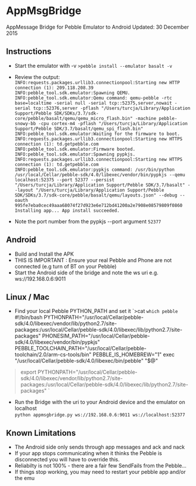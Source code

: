 # AppMsgBridge
AppMessage Bridge for Pebble Emulator to Android
Updated: 30 December 2015

Instructions
------------

* Start the emulator with -v
`>pebble install --emulator basalt -v`

* Review the output:
`
INFO:requests.packages.urllib3.connectionpool:Starting new HTTP connection (1): 209.118.208.39
INFO:pebble_tool.sdk.emulator:Spawning QEMU.
INFO:pebble_tool.sdk.emulator:Qemu command: qemu-pebble -rtc base=localtime -serial null -serial tcp::52375,server,nowait -serial tcp::52376,server -pflash "/Users/turcja/Library/Application Support/Pebble SDK/SDKs/3.7/sdk-core/pebble/basalt/qemu/qemu_micro_flash.bin" -machine pebble-snowy-bb -cpu cortex-m4 -pflash "/Users/turcja/Library/Application Support/Pebble SDK/3.7/basalt/qemu_spi_flash.bin"
INFO:pebble_tool.sdk.emulator:Waiting for the firmware to boot.
INFO:requests.packages.urllib3.connectionpool:Starting new HTTPS connection (1): td.getpebble.com
INFO:pebble_tool.sdk.emulator:Firmware booted.
INFO:pebble_tool.sdk.emulator:Spawning pypkjs.
INFO:requests.packages.urllib3.connectionpool:Starting new HTTPS connection (1): td.getpebble.com
INFO:pebble_tool.sdk.emulator:pypkjs command: /usr/bin/python /usr/local/Cellar/pebble-sdk/4.0/libexec/vendor/bin/pypkjs --qemu localhost:52375 --port 52377 --persist "/Users/turcja/Library/Application Support/Pebble SDK/3.7/basalt" --layout "/Users/turcja/Library/Application Support/Pebble SDK/SDKs/3.7/sdk-core/pebble/basalt/qemu/layouts.json" --debug --oauth 995fe7eba0cec49aaa68074f27d923e6e712bd41200a2e7908e08579809f0860
Installing app...
App install succeeded.
`
* Note the port number from the pypkjs --port argument
`52377`

Android
-
* Build and Install the APK
* THIS IS IMPORTANT : Ensure your real Pebble and Phone are not connected (e.g turn of BT on your Pebble)
* Start the Android side of the bridge and note the ws uri e.g. ws://192.168.0.6:9011

Linux / Mac
-
* Find your local Pebble PYTHON_PATH and set it
`>cat ``which pebble`` 
#!/bin/bash
PYTHONPATH="/usr/local/Cellar/pebble-sdk/4.0/libexec/vendor/lib/python2.7/site-packages:/usr/local/Cellar/pebble-sdk/4.0/libexec/lib/python2.7/site-packages" PHONESIM_PATH="/usr/local/Cellar/pebble-sdk/4.0/libexec/vendor/bin/pypkjs" PEBBLE_TOOLCHAIN_PATH="/usr/local/Cellar/pebble-toolchain/2.0/arm-cs-tools/bin" PEBBLE_IS_HOMEBREW="1" exec "/usr/local/Cellar/pebble-sdk/4.0/libexec/bin/pebble" "$@"
>export PYTHONPATH="/usr/local/Cellar/pebble-sdk/4.0/libexec/vendor/lib/python2.7/site-packages:/usr/local/Cellar/pebble-sdk/4.0/libexec/lib/python2.7/site-packages"
`
* Run the Bridge with the uri to your Android device and the emulator on localhost  
`python appmsgbridge.py ws://192.168.0.6:9011 ws://localhost:52377`


Known Limitations
-
* The Android side only sends through app messages and ack and nack
* If your app stops communicating when it thinks the Pebble is disconnected you will have to override this.
* Reliabilty is not 100% - there are a fair few SendFails from the Pebble...
* If things stop working, you may need to restart your pebble app
  and/or the emu

